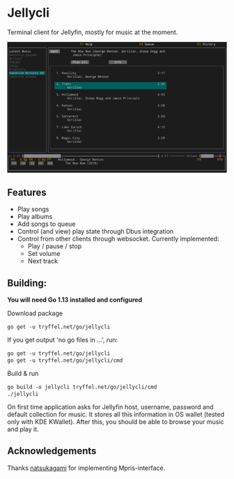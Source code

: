 # Jellycli

Terminal client for Jellyfin, mostly for music at the moment.

![Screenshot](screenshot.png)

## Features
* Play songs
* Play albums
* Add songs to queue
* Control (and view) play state through Dbus integration
* Control from other clients through websocket. Currently implemented:
    * Play / pause / stop
    * Set volume
    * Next track

## Building:
**You will need Go 1.13 installed and configured**

Download package
```
go get -u tryffel.net/go/jellycli
```
If you get output 'no go files in ...', run:
```
go get -u tryffel.net/go/jellycli
go get -u tryffel.net/go/jellycli/cmd
```
Build & run
```
go build -o jellycli tryffel.net/go/jellycli/cmd
./jellycli
```

On first time application asks for Jellyfin host, username, password and default collection for music. 
It stores all this information in OS wallet (tested only with KDE KWallet). After this, you should be able to 
browse your music and play it. 



## Acknowledgements
Thanks [natsukagami](https://github.com/natsukagami/mpd-mpris) for implementing Mpris-interface.
